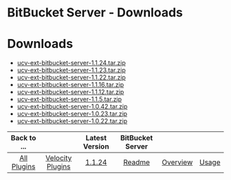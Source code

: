 
BitBucket Server - Downloads
============================

# Downloads
- [ucv-ext-bitbucket-server-1.1.24.tar.zip](https://raw.githubusercontent.com/UrbanCode/IBM-UCV-PLUGINS/main/files/ucv-ext-bitbucket-server/ucv-ext-bitbucket-server:1.1.24.tar.7z.001)
- [ucv-ext-bitbucket-server-1.1.23.tar.zip](https://raw.githubusercontent.com/UrbanCode/IBM-UCV-PLUGINS/main/files/ucv-ext-bitbucket-server/ucv-ext-bitbucket-server:1.1.23.tar.7z.001)
- [ucv-ext-bitbucket-server-1.1.22.tar.zip](https://raw.githubusercontent.com/UrbanCode/IBM-UCV-PLUGINS/main/files/ucv-ext-bitbucket-server/ucv-ext-bitbucket-server:1.1.22.tar.7z.001)
- [ucv-ext-bitbucket-server-1.1.16.tar.zip](https://raw.githubusercontent.com/UrbanCode/IBM-UCV-PLUGINS/main/files/ucv-ext-bitbucket-server/ucv-ext-bitbucket-server-1.1.16.tar.zip)
- [ucv-ext-bitbucket-server-1.1.12.tar.zip](https://raw.githubusercontent.com/UrbanCode/IBM-UCV-PLUGINS/main/files/ucv-ext-bitbucket-server/ucv-ext-bitbucket-server-1.1.12.tar.zip)
- [ucv-ext-bitbucket-server-1.1.5.tar.zip](https://raw.githubusercontent.com/UrbanCode/IBM-UCV-PLUGINS/main/files/ucv-ext-bitbucket-server/ucv-ext-bitbucket-server-1.1.5.tar.zip)
- [ucv-ext-bitbucket-server-1.0.42.tar.zip](https://raw.githubusercontent.com/UrbanCode/IBM-UCV-PLUGINS/main/files/ucv-ext-bitbucket-server/ucv-ext-bitbucket-server-1.0.42.tar.zip)
- [ucv-ext-bitbucket-server-1.0.23.tar.zip](https://raw.githubusercontent.com/UrbanCode/IBM-UCV-PLUGINS/main/files/ucv-ext-bitbucket-server/ucv-ext-bitbucket-server-1.0.23.tar.zip)
- [ucv-ext-bitbucket-server-1.0.22.tar.zip](https://raw.githubusercontent.com/UrbanCode/IBM-UCV-PLUGINS/main/files/ucv-ext-bitbucket-server/ucv-ext-bitbucket-server-1.0.22.tar.zip)

|Back to ...||Latest Version|BitBucket Server |||
| :---: | :---: | :---: | :---: | :---: | :---: |
|[All Plugins](../../index.md)|[Velocity Plugins](../README.md)|[1.1.24](https://raw.githubusercontent.com/UrbanCode/IBM-UCV-PLUGINS/main/files/ucv-ext-bitbucket-server/ucv-ext-bitbucket-server:1.1.24.tar.7z.001)|[Readme](README.md)|[Overview](overview.md)|[Usage](usage.md)|
